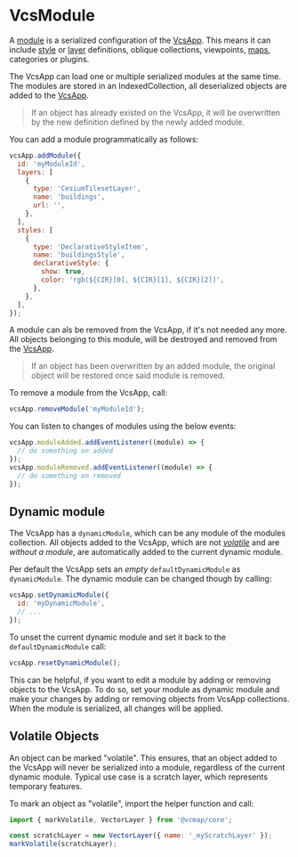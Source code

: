 # VcsModule

A [module](../src/vcsModule.js) is a serialized configuration of the [VcsApp](../src/vcsApp.js).
This means it can include [style](./style.md) or [layer](./layers.md) definitions, oblique collections, viewpoints, [maps](./maps.md), categories or plugins.

The VcsApp can load one or multiple serialized modules at the same time.
The modules are stored in an IndexedCollection, all deserialized objects are added to the [VcsApp](../src/vcsApp.js).

> If an object has already existed on the VcsApp, it will be overwritten by the new definition defined by the newly added module.

You can add a module programmatically as follows:

```js
vcsApp.addModule({
  id: 'myModuleId',
  layers: [
    {
      type: 'CesiumTilesetLayer',
      name: 'buildings',
      url: '',
    },
  ],
  styles: [
    {
      type: 'DeclarativeStyleItem',
      name: 'buildingsStyle',
      declarativeStyle: {
        show: true,
        color: 'rgb(${CIR}[0], ${CIR}[1], ${CIR}[2])',
      },
    },
  ],
});
```

A module can als be removed from the VcsApp, if it's not needed any more.
All objects belonging to this module, will be destroyed and removed from the [VcsApp](../src/vcsApp.js).

> If an object has been overwritten by an added module, the original object will be restored once said module is removed.

To remove a module from the VcsApp, call:

```js
vcsApp.removeModule('myModuleId');
```

You can listen to changes of modules using the below events:

```js
vcsApp.moduleAdded.addEventListener((module) => {
  // do something on added
});
vcsApp.moduleRemoved.addEventListener((module) => {
  // do something on removed
});
```

## Dynamic module

The VcsApp has a `dynamicModule`, which can be any module of the modules collection.
All objects added to the VcsApp, which are not _[volatile](#volatile-objects)_ and are _without a module_, are automatically added to the current dynamic module.

Per default the VcsApp sets an _empty_ `defaultDynamicModule` as `dynamicModule`.
The dynamic module can be changed though by calling:

```js
vcsApp.setDynamicModule({
  id: 'myDynamicModule',
  // ...
});
```

To unset the current dynamic module and set it back to the `defaultDynamicModule` call:

```js
vcsApp.resetDynamicModule();
```

This can be helpful, if you want to edit a module by adding or removing objects to the VcsApp.
To do so, set your module as dynamic module and make your changes by adding or removing objects from VcsApp collections.
When the module is serialized, all changes will be applied.

## Volatile Objects

An object can be marked "volatile". This ensures, that an object added to the VcsApp
will never be serialized into a module, regardless of the current dynamic module.
Typical use case is a scratch layer, which represents temporary features.

To mark an object as "volatile", import the helper function and call:

```js
import { markVolatile, VectorLayer } from '@vcmap/core';

const scratchLayer = new VectorLayer({ name: '_myScratchLayer' });
markVolatile(scratchLayer);
```
